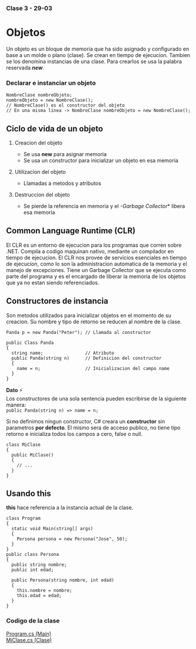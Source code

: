 ### Clase 3 - 29-03
# Objetos

Un objeto es un bloque de memoria que ha sido asignado y configurado en base a un molde o plano (clase). Se crean en tiempo de ejecucion.
Tambien se los denomina instancias de una clase. Para crearlos se usa la palabra reservada ***new***.

### Declarar e instanciar un objeto

```
NombreClase nombreObjeto;
nombreObjeto = new NombreClase();
// NombreClase() es el constructor del objeto
// En una misma linea -> NombreClase nombreObjeto = new NombreClase();
```

## Ciclo de vida de un objeto

1. Creacion del objeto
    * Se usa **new** para asignar memoria
    * Se usa un constructor para inicializar un objeto en esa memoria

2. Utilizacion del objeto
    * Llamadas a metodos y atributos

3. Destruccion del objeto
    * Se pierde la referencia en memoria y el *-*Garbage Collector*** libera esa memoria

## Common Language Runtime (CLR)

El CLR es un entorno de ejecucion para los programas que corren sobre .NET. Compila a codigo
maquinan nativo, mediante un compilador en tiempo de ejecucion.
El CLR nos provee de servicios esenciales en tiempo de ejecucion, como lo son la administracion automatica
de la memoria y el manejo de excepciones. Tiene un Garbage Collector que se ejecuta como parte del programa y 
es el encargado de liberar la memoria de los objetos que ya no estan siendo referenciados. 

## Constructores de instancia

Son metodos utilizados para inicializar objetos en el momento de su creacion.
Su nombre y tipo de retorno se reducen al nombre de la clase.

```
Panda p = new Panda("Peter"); // Llamada al constructor

public Class Panda
{
  string name;                // Atributo
  public Panda(string n)      // Definicion del constructor
  {
    name = n;                 // Inicializacion del campo name
  }
}
```

**Dato** ⚡  
 Los constructores de una sola sentencia pueden escribirse de la siguiente manera:    
 `public Panda(string n) => name = n;`

Si no definimos ningun constructor, C# creara un **constructor** sin parametros **por defecto**. El mismo sera de acceso
publico, no tiene tipo retorno e inicializa todos los campos a cero, false o null.

```
class MiClase 
{
  public MiClase()
  {
    // ...
  }
}
```

## Usando this

**this** hace referencia a la instancia actual de la clase. 

```
class Program
{
  static void Main(string[] args)
  {
    Persona persona = new Persona("Jose", 50);
  }
}
public class Persona 
{
  public string nombre;
  public int edad;
  
  public Persona(string nombre, int edad)
  {
    this.nombre = nombre;
    this.edad = edad;
  }
}
```

### Codigo de la clase

[Program.cs (Main)](https://github.com/valentinbegnis/notas_prog-lab_II/blob/main/clases/clase_29-3/Program.cs)  
[MiClase.cs (Clase)](https://github.com/valentinbegnis/notas_prog-lab_II/blob/main/clases/clase_29-3/MiClase.cs)

